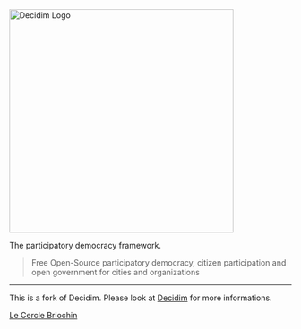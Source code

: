 <img src="https://cdn.rawgit.com/decidim/decidim/master/logo.svg" alt="Decidim Logo" width="400">

The participatory democracy framework.

> Free Open-Source participatory democracy, citizen participation and open government for cities and organizations

------------------------------------

This is a fork of Decidim. Please look at [Decidim](https://github.com/decidim/decidim) for more informations.

[Le Cercle Briochin](https://cerclebriochin.org/manifeste/)
